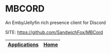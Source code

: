 # MBCORD
 
 An Emby/Jellyfin rich presence client for Discord
 
 SITE: https://github.com/SandwichFox/MBCord

 | [Applications](https://portable-linux-apps.github.io/apps.html) | [Home](https://portable-linux-apps.github.io)
 | --- | --- |
